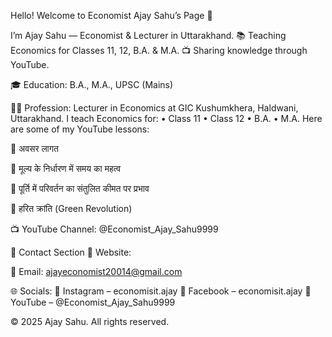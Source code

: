 Hello! Welcome to Economist Ajay Sahu’s Page 🌟

I’m Ajay Sahu — Economist & Lecturer in Uttarakhand.
📚 Teaching Economics for Classes 11, 12, B.A. & M.A.
📺 Sharing knowledge through YouTube.

🎓 Education: B.A., M.A., UPSC (Mains)

👨‍🏫 Profession: Lecturer in Economics at GIC Kushumkhera, Haldwani, Uttarakhand.
 I teach Economics for:
• Class 11
• Class 12
• B.A.
• M.A.
 Here are some of my YouTube lessons:

🎥 अवसर लागत

🎥 मूल्य के निर्धारण में समय का महत्व

🎥 पूर्ति में परिवर्तन का संतुलित कीमत पर प्रभाव

🎥 हरित क्रांति (Green Revolution)

📺 YouTube Channel: @Economist_Ajay_Sahu9999

📩 Contact Section
👤 Website:

📧 Email: ajayeconomist20014@gmail.com

🌐 Socials:
🔗 Instagram – economisit.ajay
🔗 Facebook – economisit.ajay
🔗 YouTube – @Economist_Ajay_Sahu9999

 © 2025 Ajay Sahu. All rights reserved.
